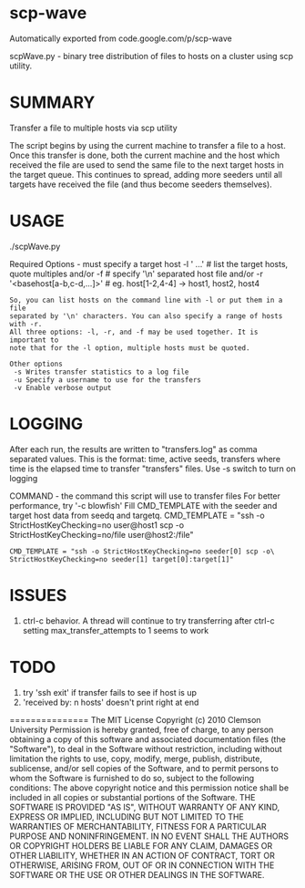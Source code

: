 # scp-wave
Automatically exported from code.google.com/p/scp-wave

scpWave.py - binary tree distribution of files to hosts on a cluster using
             scp utility.

# SUMMARY
  Transfer a file to multiple hosts via scp utility

  The script begins by using the current machine to transfer a file to a host.
  Once this transfer is done, both the current machine and the host which
  received the file are used to send the same file to the next target hosts in
  the target queue. This continues to spread, adding more seeders until all
  targets have received the file (and thus become seeders themselves).


# USAGE
 ./scpWave.py <file> <file destination>

   Required Options - must specify a target host
     -l '<host1> <host2> <host3> ...'  # list the target hosts, quote multiples
     and/or
     -f <host file>                    # specify '\n' separated host file
     and/or
     -r '<basehost[a-b,c-d,...]>'      # eg. host[1-2,4-4] -> host1, host2, host4

    So, you can list hosts on the command line with -l or put them in a file
    separated by '\n' characters. You can also specify a range of hosts with -r.
    All three options: -l, -r, and -f may be used together. It is important to
    note that for the -l option, multiple hosts must be quoted.

    Other options
     -s Writes transfer statistics to a log file
     -u Specify a username to use for the transfers
     -v Enable verbose output

# LOGGING
  After each run, the results are written to "transfers.log" as comma separated
   values. This is the format:
   time, active seeds, transfers
   where time is the elapsed time to transfer "transfers" files.
   Use -s switch to turn on logging

 COMMAND - the command this script will use to transfer files
  For better performance, try '-c blowfish'
  Fill CMD_TEMPLATE with the seeder and target host data from seedq and targetq.
    CMD_TEMPLATE = "ssh -o StrictHostKeyChecking=no user@host1 scp -o\
    StrictHostKeyChecking=no/file user@host2:/file"

    CMD_TEMPLATE = "ssh -o StrictHostKeyChecking=no seeder[0] scp -o\
    StrictHostKeyChecking=no seeder[1] target[0]:target[1]"

# ISSUES
  1. ctrl-c behavior. 
     A thread will continue to try transferring after ctrl-c
     setting max_transfer_attempts to 1 seems to work

# TODO
  1. try 'ssh <host> exit' if transfer fails to see if host is up   
  2. 'received by: n hosts' doesn't print right at end

===============
The MIT License
Copyright (c) 2010 Clemson University
Permission is hereby granted, free of charge, to any person obtaining a copy
of this software and associated documentation files (the "Software"), to deal
in the Software without restriction, including without limitation the rights
to use, copy, modify, merge, publish, distribute, sublicense, and/or sell
copies of the Software, and to permit persons to whom the Software is
furnished to do so, subject to the following conditions:
The above copyright notice and this permission notice shall be included in
all copies or substantial portions of the Software.
THE SOFTWARE IS PROVIDED "AS IS", WITHOUT WARRANTY OF ANY KIND, EXPRESS OR
IMPLIED, INCLUDING BUT NOT LIMITED TO THE WARRANTIES OF MERCHANTABILITY,
FITNESS FOR A PARTICULAR PURPOSE AND NONINFRINGEMENT. IN NO EVENT SHALL THE
AUTHORS OR COPYRIGHT HOLDERS BE LIABLE FOR ANY CLAIM, DAMAGES OR OTHER
LIABILITY, WHETHER IN AN ACTION OF CONTRACT, TORT OR OTHERWISE, ARISING FROM,
OUT OF OR IN CONNECTION WITH THE SOFTWARE OR THE USE OR OTHER DEALINGS IN
THE SOFTWARE.
